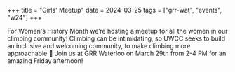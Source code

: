 +++
title = "Girls' Meetup"
date = 2024-03-25
tags = ["grr-wat", "events", "w24"]
+++

For Women's History Month we’re hosting a meetup for all the women in our climbing community! Climbing can be intimidating, so UWCC seeks to build an inclusive and welcoming community, to make climbing more approachable 🩷  Join us at GRR Waterloo on March 29th from 2-4 PM for an amazing Friday afternoon!
